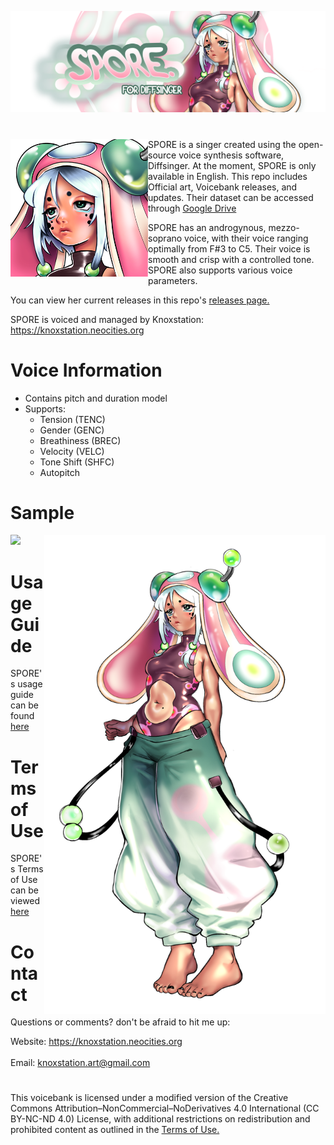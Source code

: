 <p align="center">
<img src="Art/banner.png" >
</p>

#

<img src="Art/icon.png" align="left" width="220"> SPORE is a singer created using the open-source voice synthesis software, Diffsinger. At the moment, SPORE is only available in English. 
This repo includes Official art, Voicebank releases, and updates. 
Their dataset can be accessed through [Google Drive](https://drive.google.com/drive/folders/1IV71YxyMURqFACkiN6v__u_kLFggAO9s?usp=sharing)

SPORE has an androgynous, mezzo-soprano voice, with their voice ranging optimally from F#3 to C5. Their voice is smooth and crisp with a controlled tone. SPORE also supports various voice parameters.

You can view her current releases in this repo's [releases page.
](https://github.com/knoxstation/SPORE/releases) <br>

SPORE is voiced and managed by Knoxstation: https://knoxstation.neocities.org
<br clear="all" />

# Voice Information 

* Contains pitch and duration model 
* Supports: 
  * Tension (TENC)
  * Gender (GENC)
  * Breathiness (BREC)
  * Velocity (VELC)
  * Tone Shift (SHFC)
  * Autopitch 

# Sample
<a href="https://youtu.be/NztI_VB8ojE">
  <img src="https://github.com/user-attachments/assets/63c347ec-d914-479c-895e-06b337f13b07" width="400"> <img src="Art/portrait.png" align="right" width="450">
</a>

# Usage Guide
SPORE's usage guide can be found [here](usage.md) 

# Terms of Use
SPORE's Terms of Use can be viewed [here](TOS.md)

# Contact
Questions or comments? don't be afraid to hit me up:

Website: https://knoxstation.neocities.org <br><br>
Email: knoxstation.art@gmail.com

# 
This voicebank is licensed under a modified version of the Creative Commons Attribution–NonCommercial–NoDerivatives 4.0 International (CC BY-NC-ND 4.0) License, with additional restrictions on redistribution and prohibited content as outlined in the [Terms of Use.](TOS.md)


